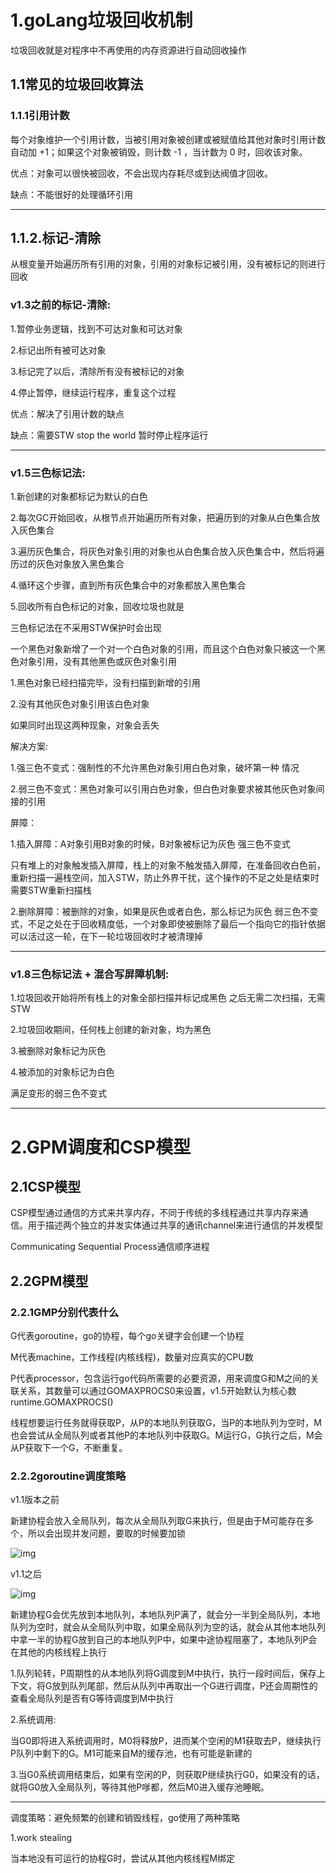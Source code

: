 # 1.goLang垃圾回收机制

垃圾回收就是对程序中不再使用的内存资源进行自动回收操作

## 1.1常见的垃圾回收算法

### 1.1.1引用计数

每个对象维护一个引用计数，当被引用对象被创建或被赋值给其他对象时引用计数自动加 +1；如果这个对象被销毁，则计数 -1 ，当计数为 0 时，回收该对象。

优点：对象可以很快被回收，不会出现内存耗尽或到达阀值才回收。

缺点：不能很好的处理循环引用

---

## 1.1.2.标记-清除

从根变量开始遍历所有引用的对象，引用的对象标记被引用，没有被标记的则进行回收

### v1.3之前的标记-清除:

1.暂停业务逻辑，找到不可达对象和可达对象

2.标记出所有被可达对象

3.标记完了以后，清除所有没有被标记的对象

4.停止暂停，继续运行程序，重复这个过程

优点：解决了引用计数的缺点

缺点：需要STW stop the world 暂时停止程序运行

---

### v1.5三色标记法:

1.新创建的对象都标记为默认的白色

2.每次GC开始回收，从根节点开始遍历所有对象，把遍历到的对象从白色集合放入灰色集合

3.遍历灰色集合，将灰色对象引用的对象也从白色集合放入灰色集合中，然后将遍历过的灰色对象放入黑色集合

4.循环这个步骤，直到所有灰色集合中的对象都放入黑色集合

5.回收所有白色标记的对象，回收垃圾也就是

三色标记法在不采用STW保护时会出现

一个黑色对象新增了一个对一个白色对象的引用，而且这个白色对象只被这一个黑色对象引用，没有其他黑色或灰色对象引用

1.黑色对象已经扫描完毕，没有扫描到新增的引用

2.没有其他灰色对象引用该白色对象

如果同时出现这两种现象，对象会丢失

解决方案:

1.强三色不变式：强制性的不允许黑色对象引用白色对象，破坏第一种    情况

2.弱三色不变式：黑色对象可以引用白色对象，但白色对象要求被其他灰色对象间接的引用

屏障：

1.插入屏障：A对象引用B对象的时候，B对象被标记为灰色 强三色不变式

只有堆上的对象触发插入屏障，栈上的对象不触发插入屏障，在准备回收白色前，重新扫描一遍栈空间，加入STW，防止外界干扰，这个操作的不足之处是结束时需要STW重新扫描栈

2.删除屏障：被删除的对象，如果是灰色或者白色，那么标记为灰色 弱三色不变式，不足之处在于回收精度低，一个对象即使被删除了最后一个指向它的指针依据可以活过这一轮，在下一轮垃圾回收时才被清理掉

---

### v1.8三色标记法 + 混合写屏障机制:

1.垃圾回收开始将所有栈上的对象全部扫描并标记成黑色 之后无需二次扫描，无需STW

2.垃圾回收期间，任何栈上创建的新对象，均为黑色

3.被删除对象标记为灰色

4.被添加的对象标记为白色

满足变形的弱三色不变式

---

# 2.GPM调度和CSP模型

## 2.1CSP模型

CSP模型通过通信的方式来共享内存，不同于传统的多线程通过共享内存来通信。用于描述两个独立的并发实体通过共享的通讯channel来进行通信的并发模型

Communicating Sequential Process通信顺序进程

## 2.2GPM模型

### 2.2.1GMP分别代表什么

G代表goroutine，go的协程，每个go关键字会创建一个协程

M代表machine，工作线程(内核线程)，数量对应真实的CPU数

P代表processor，包含运行go代码所需要的必要资源，用来调度G和M之间的关联关系，其数量可以通过GOMAXPROCS0来设置，v1.5开始默认为核心数 runtime.GOMAXPROCS()

线程想要运行任务就得获取P，从P的本地队列获取G，当P的本地队列为空时，M也会尝试从全局队列或者其他P的本地队列中获取G。M运行G，G执行之后，M会从P获取下一个G，不断重复。

### 2.2.2goroutine调度策略

v1.1版本之前

新建协程会放入全局队列，每次从全局队列取G来执行，但是由于M可能存在多个，所以会出现并发问题，要取的时候要加锁

![img](https://upload-images.jianshu.io/upload_images/20049531-72bcc636660425f1.png?imageMogr2/auto-orient/strip|imageView2/2/w/1080/format/webp)

v1.1之后

![img](https://upload-images.jianshu.io/upload_images/20049531-8d0228ecd880c61e.png?imageMogr2/auto-orient/strip|imageView2/2/w/720/format/webp)

新建协程G会优先放到本地队列，本地队列P满了，就会分一半到全局队列，本地队列为空时，就会从全局队列中取，如果全局队列为空的话，就会从其他本地队列中拿一半的协程G放到自己的本地队列P中，如果中途协程阻塞了，本地队列P会在其他的内核线程上执行

1.队列轮转，P周期性的从本地队列将G调度到M中执行，执行一段时间后，保存上下文，将G放到队列尾部，然后从队列中再取出一个G进行调度，P还会周期性的查看全局队列是否有G等待调度到M中执行

2.系统调用:

当G0即将进入系统调用时，M0将释放P，进而某个空闲的M1获取去P，继续执行P队列中剩下的G。M1可能来自M的缓存池，也有可能是新建的

3.当G0系统调用结束后，如果有空闲的P，则获取P继续执行G0，如果没有的话，就将G0放入全局队列，等待其他P嗲都，然后M0进入缓存池睡眠。

---

调度策略：避免频繁的创建和销毁线程，go使用了两种策略

1.work stealing

当本地没有可运行的协程G时，尝试从其他内核线程M绑定
